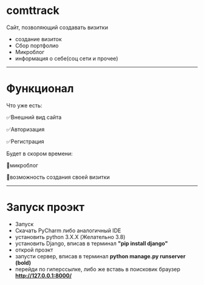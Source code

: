 # comttrack

Сайт, позволяющий создавать визитки
- создание визиток
- Сбор портфолио
- Микроблог
- информация о себе(соц сети и прочее)

____
# Функционал
Что уже есть:

:white_check_mark:Внешний вид сайта

:white_check_mark:Авторизация

:white_check_mark:Регистрация

Будет в скором времени:

:black_square_button:микроблог

:black_square_button:возможность создания своей визитки

____
# Запуск проэкт
- Запуск
 - Скачать PyCharm либо аналогичный IDE
 - установить python 3.X.X (Желательно 3.8)
 - установить Django, вписав в терминал  **"pip install django"**
 - открой проэкт
 - запусти сервер, вписав в терминал  **python manage.py runserver (bold)**
 - перейди по гиперссылке, либо же вставь в поисковик браузер **http://127.0.0.1:8000/**
